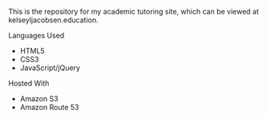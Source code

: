 This is the repository for my academic tutoring site, which can be viewed at kelseyljacobsen.education.

Languages Used
* HTML5
* CSS3
* JavaScript/jQuery

Hosted With
* Amazon S3 
* Amazon Route 53